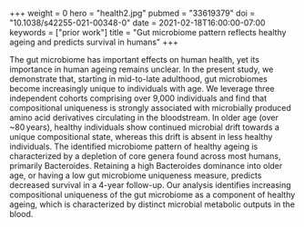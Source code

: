 +++
weight = 0
hero = "health2.jpg"
pubmed = "33619379"
doi = "10.1038/s42255-021-00348-0"
date = 2021-02-18T16:00:00-07:00
keywords = ["prior work"]
title = "Gut microbiome pattern reflects healthy ageing and predicts survival in humans"
+++

The gut microbiome has important effects on human health, yet its importance in human
ageing remains unclear. In the present study, we demonstrate that, starting in
mid-to-late adulthood, gut microbiomes become increasingly unique to individuals with
age. We leverage three independent cohorts comprising over 9,000 individuals and find
that compositional uniqueness is strongly associated with microbially produced amino
acid derivatives circulating in the bloodstream. In older age (over ~80 years), healthy
individuals show continued microbial drift towards a unique compositional state, whereas
this drift is absent in less healthy individuals. The identified microbiome pattern of
healthy ageing is characterized by a depletion of core genera found across most humans,
primarily Bacteroides. Retaining a high Bacteroides dominance into older age, or having
a low gut microbiome uniqueness measure, predicts decreased survival in a 4-year
follow-up. Our analysis identifies increasing compositional uniqueness of the gut
microbiome as a component of healthy ageing, which is characterized by distinct
microbial metabolic outputs in the blood.
